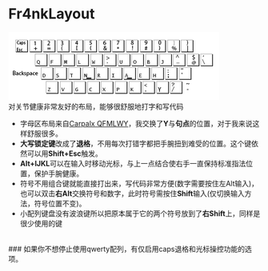 # Fr4nkLayout
![](Fr4nkLayout.png)<br>
对关节健康非常友好的布局，能够很舒服地打字和写代码
- 字母区布局来自[Carpalx QFMLWY](https://mk.bcgsc.ca/carpalx/?full_optimization)，我交换了**Y**与**句点**的位置，对于我来说这样舒服很多。
- **大写锁定键**改成了**退格**，不用每次打错字都把手腕扭到难受的位置。这个键依然可以用**Shift+Esc**触发。
- **Alt+IJKL**可以在输入时移动光标，与上一点结合使右手一直保持标准指法位置，保护手腕健康。
- 符号不用组合键就能直接打出来，写代码非常方便(数字需要按住左Alt输入)，也可以双击**右Alt**交换符号和数字，此时符号需按住**Shift**输入(仅切换输入方法，符号位置不变)。
- 小配列键盘没有波浪键所以把原本属于它的两个符号放到了**右Shift**上，同样是很少使用的键<br>
<br>
### 如果你不想停止使用qwerty配列，有仅启用caps退格和光标操控功能的选项。

